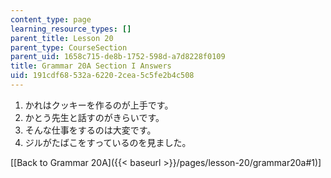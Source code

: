 ```yaml
---
content_type: page
learning_resource_types: []
parent_title: Lesson 20
parent_type: CourseSection
parent_uid: 1658c715-de8b-1752-598d-a7d8228f0109
title: Grammar 20A Section I Answers
uid: 191cdf68-532a-6220-2cea-5c5fe2b4c508
---
```


1.  かれはクッキーを作るのが上手です。
2.  かとう先生と話すのがきらいです。
3.  そんな仕事をするのは大変です。
4.  ジルがたばこをすっているのを見ました。

\[[Back to Grammar 20A]({{< baseurl >}}/pages/lesson-20/grammar20a#1)\]